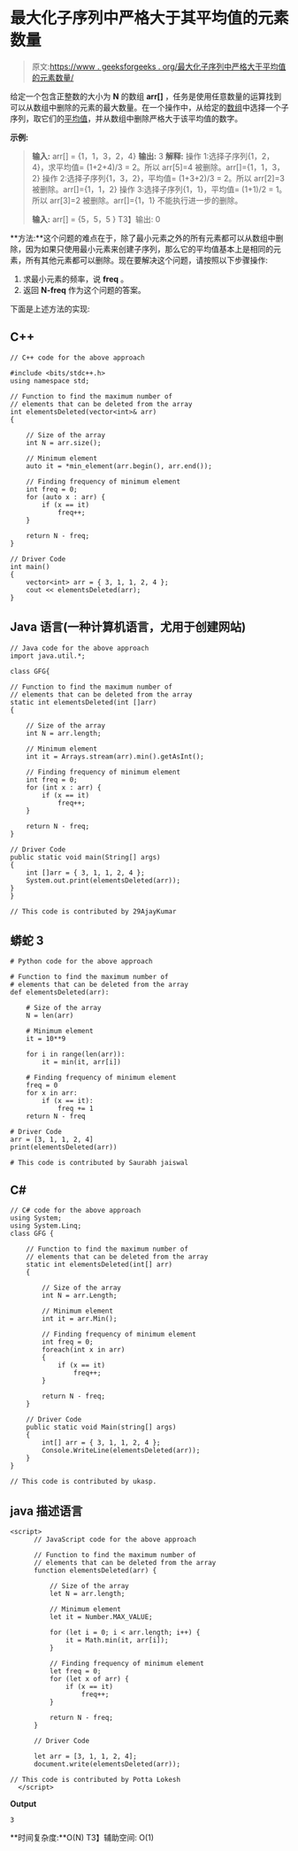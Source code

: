 # 最大化子序列中严格大于其平均值的元素数量

> 原文:[https://www . geeksforgeeks . org/最大化子序列中严格大于平均值的元素数量/](https://www.geeksforgeeks.org/maximise-count-of-elements-that-are-strictly-greater-in-a-subsequence-than-their-average/)

给定一个包含正整数的大小为 **N** 的数组 **arr[]** ，任务是使用任意数量的运算找到可以从数组中删除的元素的最大数量。在一个操作中，从给定的[数组](https://www.geeksforgeeks.org/array-data-structure/)中选择一个子序列，取它们的[平均值](https://www.geeksforgeeks.org/average/)，并从数组中删除严格大于该平均值的数字。

**示例:**

> **输入:** arr[] = {1，1，3，2，4}
> **输出:** 3
> **解释:**
> 操作 1:选择子序列{1，2，4}，求平均值= (1+2+4)/3 = 2。所以 arr[5]=4 被删除。arr[]={1，1，3，2}
> 操作 2:选择子序列{1，3，2}，平均值= (1+3+2)/3 = 2。所以 arr[2]=3 被删除。arr[]={1，1，2}
> 操作 3:选择子序列{1，1}，平均值= (1+1)/2 = 1。所以 arr[3]=2 被删除。arr[]={1，1}
> 不能执行进一步的删除。
> 
> **输入:** arr[] = {5，5，5 }
> T3】输出: 0

**方法:**这个问题的难点在于，除了最小元素之外的所有元素都可以从数组中删除，因为如果只使用最小元素来创建子序列，那么它的平均值基本上是相同的元素，所有其他元素都可以删除。现在要解决这个问题，请按照以下步骤操作:

1.  求最小元素的频率，说 **freq** 。
2.  返回 **N-freq** 作为这个问题的答案。

下面是上述方法的实现:

## C++

```
// C++ code for the above approach

#include <bits/stdc++.h>
using namespace std;

// Function to find the maximum number of
// elements that can be deleted from the array
int elementsDeleted(vector<int>& arr)
{

    // Size of the array
    int N = arr.size();

    // Minimum element
    auto it = *min_element(arr.begin(), arr.end());

    // Finding frequency of minimum element
    int freq = 0;
    for (auto x : arr) {
        if (x == it)
            freq++;
    }

    return N - freq;
}

// Driver Code
int main()
{
    vector<int> arr = { 3, 1, 1, 2, 4 };
    cout << elementsDeleted(arr);
}
```

## Java 语言(一种计算机语言，尤用于创建网站)

```
// Java code for the above approach
import java.util.*;

class GFG{

// Function to find the maximum number of
// elements that can be deleted from the array
static int elementsDeleted(int []arr)
{

    // Size of the array
    int N = arr.length;

    // Minimum element
    int it = Arrays.stream(arr).min().getAsInt();

    // Finding frequency of minimum element
    int freq = 0;
    for (int x : arr) {
        if (x == it)
            freq++;
    }

    return N - freq;
}

// Driver Code
public static void main(String[] args)
{
    int []arr = { 3, 1, 1, 2, 4 };
    System.out.print(elementsDeleted(arr));
}
}

// This code is contributed by 29AjayKumar
```

## 蟒蛇 3

```
# Python code for the above approach

# Function to find the maximum number of
# elements that can be deleted from the array
def elementsDeleted(arr):

    # Size of the array
    N = len(arr)

    # Minimum element
    it = 10**9

    for i in range(len(arr)):
        it = min(it, arr[i])

    # Finding frequency of minimum element
    freq = 0
    for x in arr:
        if (x == it):
            freq += 1
    return N - freq

# Driver Code
arr = [3, 1, 1, 2, 4]
print(elementsDeleted(arr))

# This code is contributed by Saurabh jaiswal
```

## C#

```
// C# code for the above approach
using System;
using System.Linq;
class GFG {

    // Function to find the maximum number of
    // elements that can be deleted from the array
    static int elementsDeleted(int[] arr)
    {

        // Size of the array
        int N = arr.Length;

        // Minimum element
        int it = arr.Min();

        // Finding frequency of minimum element
        int freq = 0;
        foreach(int x in arr)
        {
            if (x == it)
                freq++;
        }

        return N - freq;
    }

    // Driver Code
    public static void Main(string[] args)
    {
        int[] arr = { 3, 1, 1, 2, 4 };
        Console.WriteLine(elementsDeleted(arr));
    }
}

// This code is contributed by ukasp.
```

## java 描述语言

```
<script>
      // JavaScript code for the above approach

      // Function to find the maximum number of
      // elements that can be deleted from the array
      function elementsDeleted(arr) {

          // Size of the array
          let N = arr.length;

          // Minimum element
          let it = Number.MAX_VALUE;

          for (let i = 0; i < arr.length; i++) {
              it = Math.min(it, arr[i]);
          }

          // Finding frequency of minimum element
          let freq = 0;
          for (let x of arr) {
              if (x == it)
                  freq++;
          }

          return N - freq;
      }

      // Driver Code

      let arr = [3, 1, 1, 2, 4];
      document.write(elementsDeleted(arr));

// This code is contributed by Potta Lokesh
  </script>
```

**Output**

```
3
```

**时间复杂度:**O(N)
T3】辅助空间: O(1)